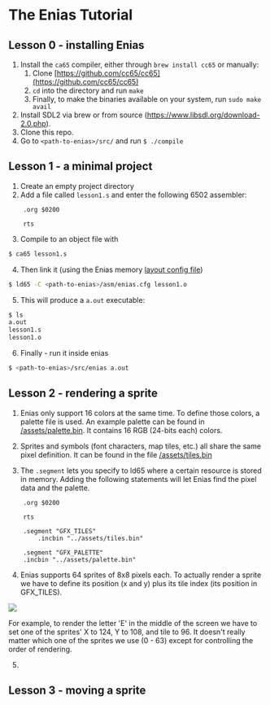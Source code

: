 # The Enias Tutorial

## Lesson 0 - installing Enias
1. Install the `ca65` compiler, either through `brew install cc65` or manually:
   1. Clone [https://github.com/cc65/cc65](https://github.com/cc65/cc65)
   2. `cd` into the directory and run `make`
   3. Finally, to make the binaries available on your system, run `sudo make avail`
2. Install SDL2 via brew or from source (https://www.libsdl.org/download-2.0.php).
3. Clone this repo.
4. Go to `<path-to-enias>/src/` and run `$ ./compile`

## Lesson 1 - a minimal project
1. Create an empty project directory
2. Add a file called `lesson1.s` and enter the following 6502 assembler:

```6502
    .org $0200

    rts
```

3. Compile to an object file with

```bash
$ ca65 lesson1.s
```

4. Then link it (using the Enias memory [layout config file](../asm/enias.cfg))

```bash
$ ld65 -C <path-to-enias>/asm/enias.cfg lesson1.o
```

5. This will produce a `a.out` executable:

```bash
$ ls
a.out
lesson1.s
lesson1.o
```

6. Finally - run it inside enias

```bash
$ <path-to-enias>/src/enias a.out
```

## Lesson 2 - rendering a sprite

1. Enias only support 16 colors at the same time. To define those colors, a palette file is used. An example palette can be found in [/assets/palette.bin](assets/palette.bin). It contains 16 RGB (24-bits each) colors.

2. Sprites and symbols (font characters, map tiles, etc.) all share the same pixel definition. It can be found in the file [/assets/tiles.bin](assets/tiles.bin)

3. The `.segment` lets you specify to ld65 where a certain resource is stored in memory. Adding the following statements will let Enias find the pixel data and the palette.

```6502
    .org $0200

    rts

    .segment "GFX_TILES"
        .incbin "../assets/tiles.bin"

    .segment "GFX_PALETTE"
    .incbin "../assets/palette.bin"
```

4. Enias supports 64 sprites of 8x8 pixels each. To actually render a sprite we have to define its position (x and y) plus its tile index (its position in GFX_TILES).

<img src="../assets/tiles.png">

For example, to render the letter 'E' in the middle of the screen we have to set one of the sprites' X to 124, Y to 108, and tile to 96. It doesn't really matter which one of the sprites we use (0 - 63) except for controlling the order of rendering.

5.

## Lesson 3 - moving a sprite
